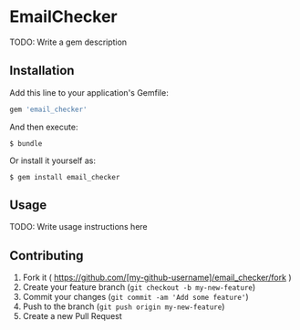 # EmailChecker

TODO: Write a gem description

## Installation

Add this line to your application's Gemfile:

```ruby
gem 'email_checker'
```

And then execute:

    $ bundle

Or install it yourself as:

    $ gem install email_checker

## Usage

TODO: Write usage instructions here

## Contributing

1. Fork it ( https://github.com/[my-github-username]/email_checker/fork )
2. Create your feature branch (`git checkout -b my-new-feature`)
3. Commit your changes (`git commit -am 'Add some feature'`)
4. Push to the branch (`git push origin my-new-feature`)
5. Create a new Pull Request

